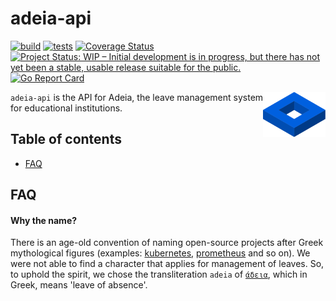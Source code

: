 adeia-api
======================
[![build](https://github.com/arkn98/adeia-api/workflows/build/badge.svg)](https://github.com/arkn98/adeia-api/actions?query=workflow%3Abuild)
[![tests](https://github.com/arkn98/adeia-api/workflows/tests/badge.svg)](https://github.com/arkn98/adeia-api/actions?query=workflow%3Atests)
[![Coverage Status](https://coveralls.io/repos/github/arkn98/adeia-api/badge.svg?branch=develop)](https://coveralls.io/github/arkn98/adeia-api?branch=develop)
[![Project Status: WIP – Initial development is in progress, but there has not yet been a stable, usable release suitable for the public.](https://www.repostatus.org/badges/latest/wip.svg)](https://www.repostatus.org/#wip)
[![Go Report Card](https://goreportcard.com/badge/github.com/arkn98/adeia-api)](https://goreportcard.com/report/github.com/arkn98/adeia-api)

<a href="https://github.com/arkn98/adeia-api">
    <img src="assets/logo.svg" align="right" alt="Adeia logo by arkn98" height="72" />
</a>

`adeia-api` is the API for Adeia, the leave management system for educational institutions.

## Table of contents

- [FAQ](#faq)

## FAQ

#### Why the name?
There is an age-old convention of naming open-source projects after Greek 
mythological figures (examples: [kubernetes](https://kubernetes.io/),
[prometheus](https://prometheus.io/) and so on). We were not able to find a
character that applies for management of leaves. So, to uphold the spirit,
we chose the transliteration `adeia` of [`άδεια`](https://en.wiktionary.org/wiki/%CE%AC%CE%B4%CE%B5%CE%B9%CE%B1),
which in Greek, means 'leave of absence'.
